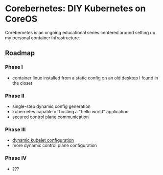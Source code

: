 # Corebernetes: DIY Kubernetes on CoreOS

Corebernetes is an ongoing educational series centered around setting up my personal container infrastructure.

## Roadmap

### Phase I
* container linux installed from a static config on an old desktop I found in the closet

### Phase II
* single-step dynamic config generation
* kubernetes capable of hosting a "hello world" application
* secured control plane communication

### Phase III
* [dynamic kubelet configuration](https://kubernetes.io/docs/tasks/administer-cluster/reconfigure-kubelet/)
* more dynamic control plane configuration

### Phase IV
* ???
